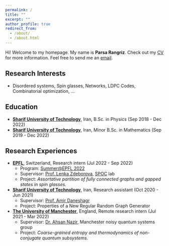 ```yaml
---
permalink: /
title: ""
excerpt: ""
author_profile: true
redirect_from: 
  - /about/
  - /about.html
---
```

Hi! Welcome to my homepage. My name is **Parsa Rangriz**. Check out my [CV](/files/vitae.pdf) for more information. Feel free to send me an [email](mailto:rangriz99@gmail.com).

## Research Interests
- Disordered systems, Spin glasses, Networks, LDPC Codes, Combinatorial optimization, ...

## Education
- [**Sharif University of Technology**](https://en.sharif.edu/), Iran, B.Sc. in Physics (Sep 2018 - Dec 2022)
- [**Sharif University of Technology**](https://en.sharif.edu/), Iran, Minor B.Sc. in Mathematics (Sep 2019 - Dec 2022)

## Research Experiences
- **[EPFL](https://www.epfl.ch/en/)**, Switzerland,  Research intern (Jul 2022 - Sep 2022)
    * Program: [Summer@EPFL 2022](https://summer.epfl.ch/)
    * Supervisor: [Prof. Lenka Zdeborova](https://people.epfl.ch/lenka.zdeborova/?lang=en), [SPOC](https://www.epfl.ch/labs/spoc/) lab
    * Project: _Assortative partition of fully connected graphs and gapped states in spin glasses._
- **[Sharif University of Technology](https://en.sharif.edu/)**, Iran, Research assistant (Oct 2020 - Jun 2021)
    * Supervisor: [Prof. Amir Daneshagr](http://mathsci.sharif.ir/faculties/daneshgar)
    * Project: Properties of a New Regular Random Graph Generator
- **[The University of Manchester](https://www.manchester.ac.uk/)**, England, Remote research intern (Jul 2021 - Mar 2022)
    * Supervisor: [Dr. Ahsan Nazir](https://www.research.manchester.ac.uk/portal/ahsan.nazir.html), Manchester noisy quantum systems group
    * Project: _Coarse-grained entropy and thermodynamics of non-conjugate quantum subsystems._
